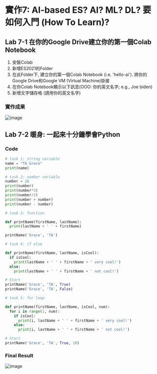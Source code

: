 # 實作7: AI-based ES? AI? ML? DL? 要如何入門 (How To Learn)?

## Lab 7-1 在你的Google Drive建立你的第一個Colab Notebook

1. 安裝Colab
2. 新增ES2021的Folder
3. 在此Folder下, 建立你的第一個Colab Notebook (i.e. 'hello-ai'). 將你的Google Drive和Google VM (Virtual Machine)掛接
4. 在你Colab Notebook顯示以下訊息(OOO: 你的英文名字; e.g., Joe biden)
5. 新增文字儲存格 (請用你的英文名字)

### 實作成果

![image](https://user-images.githubusercontent.com/89304181/140591920-5133e03b-f824-4ff4-af9f-23c1128fad48.png)


## Lab 7-2 暖身: 一起來十分鐘學會Python

### Code
````python
# task 1: string variable
name = "TA Grace"
print(name)

# task 2: number variable
number = 26
print(number)
print(number*3)
print(number/2)
print(number + number)
print(number - number)

# task 3: function

def printName(firstName, lastName):
  print(lastName + ' ' + firstName)

printName('Grace', 'TA')

# task 4: if else

def printName(firstName, lastName, isCool):
  if isCool:
    print(lastName + ' ' + firstName + ' very cool!')
  else:
    print(lastName + ' ' + firstName + ' not cool!')

# Start
printName('Grace', 'TA', True)
printName('Grace', 'TA', False)

# task 5: for loop

def printName(firstName, lastName, isCool, num):
  for i in range(1, num):
    if isCool:
      print(i, lastName + ' ' + firstName + ' very cool!')
    else:
      print(i, lastName + ' ' + firstName + ' not cool!')

# Start
printName('Grace', 'TA', True, 10)

````

### Final Result

![image](https://user-images.githubusercontent.com/89304181/140593288-6e469d77-d817-44bd-ba32-ed5d99dd47d5.png)

